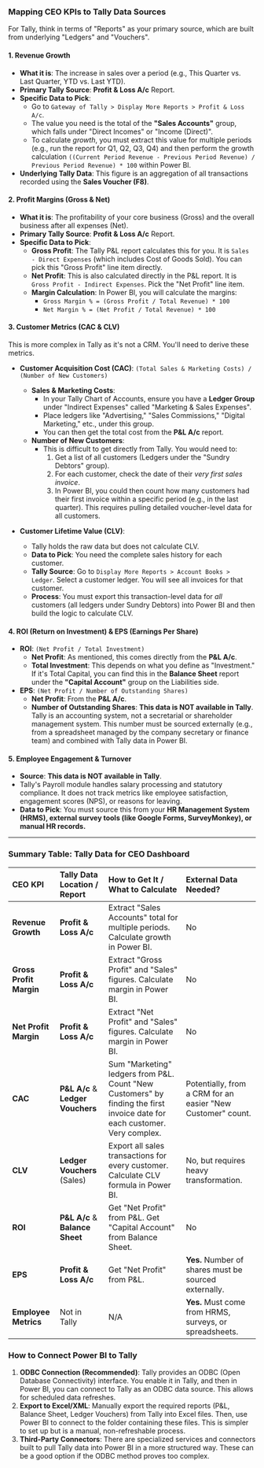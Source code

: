 ### **Mapping CEO KPIs to Tally Data Sources**

For Tally, think in terms of "Reports" as your primary source, which are built from underlying "Ledgers" and "Vouchers".

#### **1. Revenue Growth**
- **What it is**: The increase in sales over a period (e.g., This Quarter vs. Last Quarter, YTD vs. Last YTD).
- **Primary Tally Source**: **Profit & Loss A/c** Report.
- **Specific Data to Pick**:
    - Go to `Gateway of Tally > Display More Reports > Profit & Loss A/c`.
    - The value you need is the total of the **"Sales Accounts"** group, which falls under "Direct Incomes" or "Income (Direct)".
    - To calculate *growth*, you must extract this value for multiple periods (e.g., run the report for Q1, Q2, Q3, Q4) and then perform the growth calculation `((Current Period Revenue - Previous Period Revenue) / Previous Period Revenue) * 100` within Power BI.
- **Underlying Tally Data**: This figure is an aggregation of all transactions recorded using the **Sales Voucher (F8)**.

#### **2. Profit Margins (Gross & Net)**
- **What it is**: The profitability of your core business (Gross) and the overall business after all expenses (Net).
- **Primary Tally Source**: **Profit & Loss A/c** Report.
- **Specific Data to Pick**:
    - **Gross Profit**: The Tally P&L report calculates this for you. It is `Sales - Direct Expenses` (which includes Cost of Goods Sold). You can pick this "Gross Profit" line item directly.
    - **Net Profit**: This is also calculated directly in the P&L report. It is `Gross Profit - Indirect Expenses`. Pick the "Net Profit" line item.
    - **Margin Calculation**: In Power BI, you will calculate the margins:
        - `Gross Margin % = (Gross Profit / Total Revenue) * 100`
        - `Net Margin % = (Net Profit / Total Revenue) * 100`

#### **3. Customer Metrics (CAC & CLV)**
This is more complex in Tally as it's not a CRM. You'll need to derive these metrics.

- **Customer Acquisition Cost (CAC)**: `(Total Sales & Marketing Costs) / (Number of New Customers)`
    - **Sales & Marketing Costs**:
        - In your Tally Chart of Accounts, ensure you have a **Ledger Group** under "Indirect Expenses" called "Marketing & Sales Expenses".
        - Place ledgers like "Advertising," "Sales Commissions," "Digital Marketing," etc., under this group.
        - You can then get the total cost from the **P&L A/c** report.
    - **Number of New Customers**:
        - This is difficult to get directly from Tally. You would need to:
            1. Get a list of all customers (Ledgers under the "Sundry Debtors" group).
            2. For each customer, check the date of their *very first sales invoice*.
            3. In Power BI, you could then count how many customers had their first invoice within a specific period (e.g., in the last quarter). This requires pulling detailed voucher-level data for all customers.

- **Customer Lifetime Value (CLV)**:
    - Tally holds the raw data but does not calculate CLV.
    - **Data to Pick**: You need the complete sales history for each customer.
    - **Tally Source**: Go to `Display More Reports > Account Books > Ledger`. Select a customer ledger. You will see all invoices for that customer.
    - **Process**: You must export this transaction-level data for *all* customers (all ledgers under Sundry Debtors) into Power BI and then build the logic to calculate CLV.

#### **4. ROI (Return on Investment) & EPS (Earnings Per Share)**
- **ROI**: `(Net Profit / Total Investment)`
    - **Net Profit**: As mentioned, this comes directly from the **P&L A/c**.
    - **Total Investment**: This depends on what you define as "Investment." If it's Total Capital, you can find this in the **Balance Sheet** report under the **"Capital Account"** group on the Liabilities side.
- **EPS**: `(Net Profit / Number of Outstanding Shares)`
    - **Net Profit**: From the **P&L A/c**.
    - **Number of Outstanding Shares**: **This data is NOT available in Tally**. Tally is an accounting system, not a secretarial or shareholder management system. This number must be sourced externally (e.g., from a spreadsheet managed by the company secretary or finance team) and combined with Tally data in Power BI.

#### **5. Employee Engagement & Turnover**
- **Source**: **This data is NOT available in Tally**.
- Tally's Payroll module handles salary processing and statutory compliance. It does not track metrics like employee satisfaction, engagement scores (NPS), or reasons for leaving.
- **Data to Pick**: You must source this from your **HR Management System (HRMS), external survey tools (like Google Forms, SurveyMonkey), or manual HR records.**

---

### **Summary Table: Tally Data for CEO Dashboard**

| CEO KPI | Tally Data Location / Report | How to Get It / What to Calculate | External Data Needed? |
| :--- | :--- | :--- | :--- |
| **Revenue Growth** | **Profit & Loss A/c** | Extract "Sales Accounts" total for multiple periods. Calculate growth in Power BI. | No |
| **Gross Profit Margin** | **Profit & Loss A/c** | Extract "Gross Profit" and "Sales" figures. Calculate margin in Power BI. | No |
| **Net Profit Margin** | **Profit & Loss A/c** | Extract "Net Profit" and "Sales" figures. Calculate margin in Power BI. | No |
| **CAC** | **P&L A/c** & **Ledger Vouchers** | Sum "Marketing" ledgers from P&L. Count "New Customers" by finding the first invoice date for each customer. Very complex. | Potentially, from a CRM for an easier "New Customer" count. |
| **CLV** | **Ledger Vouchers** (Sales) | Export all sales transactions for every customer. Calculate CLV formula in Power BI. | No, but requires heavy transformation. |
| **ROI** | **P&L A/c** & **Balance Sheet** | Get "Net Profit" from P&L. Get "Capital Account" from Balance Sheet. | No |
| **EPS** | **Profit & Loss A/c** | Get "Net Profit" from P&L. | **Yes.** Number of shares must be sourced externally. |
| **Employee Metrics** | Not in Tally | N/A | **Yes.** Must come from HRMS, surveys, or spreadsheets. |

### **How to Connect Power BI to Tally**

1.  **ODBC Connection (Recommended)**: Tally provides an ODBC (Open Database Connectivity) interface. You enable it in Tally, and then in Power BI, you can connect to Tally as an ODBC data source. This allows for scheduled data refreshes.
2.  **Export to Excel/XML**: Manually export the required reports (P&L, Balance Sheet, Ledger Vouchers) from Tally into Excel files. Then, use Power BI to connect to the folder containing these files. This is simpler to set up but is a manual, non-refreshable process.
3.  **Third-Party Connectors**: There are specialized services and connectors built to pull Tally data into Power BI in a more structured way. These can be a good option if the ODBC method proves too complex.
